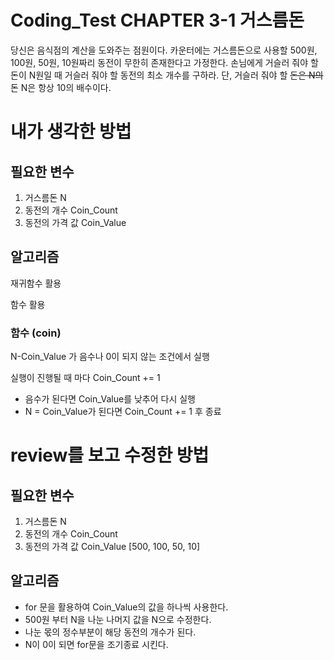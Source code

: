 # Coding_Test CHAPTER 3-1 거스름돈
당신은 음식점의 계산을 도와주는 점원이다. 카운터에는 거스름돈으로 사용할 500원, 100원, 50원, 10원짜리 동전이 무한히 존재한다고 가정한다. 손님에게 거슬러 줘야 할 돈이 N원일 때 거슬러 줘야 할 동전의 최소 개수를 구하라. 단, 거슬러 줘야 할 ~~돈은 N의~~ 돈 N은 항상 10의 배수이다.

# 내가 생각한 방법
## 필요한 변수
1. 거스름돈 N
2. 동전의 개수 Coin_Count
3. 동전의 가격 값 Coin_Value
## 알고리즘
재귀함수 활용

함수 활용

### 함수 (coin)

N-Coin_Value 가 음수나 0이 되지 않는 조건에서 실행

실행이 진행될 때 마다 Coin_Count += 1

- 음수가 된다면 Coin_Value를 낮추어 다시 실행
- N = Coin_Value가 된다면 Coin_Count += 1 후 종료



# review를 보고 수정한 방법

## 필요한 변수
1. 거스름돈 N
2. 동전의 개수 Coin_Count
3. 동전의 가격 값 Coin_Value [500, 100, 50, 10]

## 알고리즘
- for 문을 활용하여 Coin_Value의 값을 하나씩 사용한다.
- 500원 부터 N을 나눈 나머지 값을 N으로 수정한다.
- 나눈 몫의 정수부분이 해당 동전의 개수가 된다.
- N이 0이 되면 for문을 조기종료 시킨다.